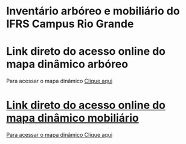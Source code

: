 # Inventário arbóreo e mobiliário do IFRS Campus Rio Grande
# Link direto do acesso online do mapa dinâmico arbóreo
Para acessar o mapa dinâmico <a href="https://paisagismonocampus.github.io/Arboreo/">Clique aqui
# Link direto do acesso online do mapa dinâmico mobiliário
Para acessar o mapa dinâmico <a href="https://paisagismonocampus.github.io/Mobiliario/">Clique aqui
